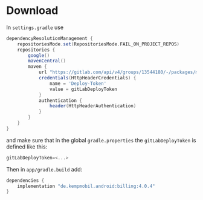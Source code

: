 # Download

In `settings.gradle` use

```groovy
dependencyResolutionManagement {
    repositoriesMode.set(RepositoriesMode.FAIL_ON_PROJECT_REPOS)
    repositories {
        google()
        mavenCentral()
        maven {
            url "https://gitlab.com/api/v4/groups/13544180/-/packages/maven"
            credentials(HttpHeaderCredentials) {
                name = 'Deploy-Token'
                value = gitLabDeployToken
            }
            authentication {
                header(HttpHeaderAuthentication)
            }
        }
    }
}
```

and make sure that in the global `gradle.properties` the `gitLabDeployToken` is defined like this:
```groovy
gitLabDeployToken=<...>
```

Then in `app/gradle.build` add:

```groovy
dependencies {
    implementation "de.kempmobil.android:billing:4.0.4"
}
```

